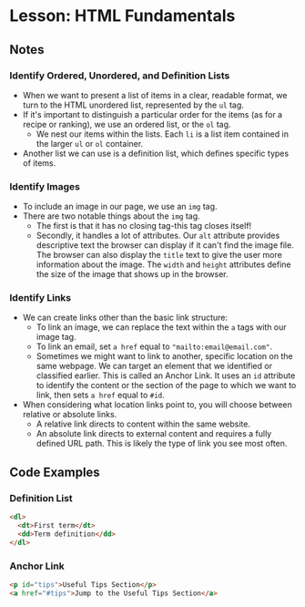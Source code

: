 # Lesson: HTML Fundamentals

## Notes

### Identify Ordered, Unordered, and Definition Lists

- When we want to present a list of items in a clear, readable format, we turn to the HTML unordered list, represented by the `ul` tag.
- If it's important to distinguish a particular order for the items (as for a recipe or ranking), we use an ordered list, or the `ol` tag.
  - We nest our items within the lists. Each `li` is a list item contained in the larger `ul` or `ol` container.
- Another list we can use is a definition list, which defines specific types of items.

### Identify Images

- To include an image in our page, we use an `img` tag.
- There are two notable things about the `img` tag.
  - The first is that it has no closing tag-this tag closes itself!
  - Secondly, it handles a lot of attributes. Our `alt` attribute provides descriptive text the browser can display if it can't find the image file. The browser can also display the `title` text to give the user more information about the image. The `width` and `height` attributes define the size of the image that shows up in the browser.

### Identify Links

- We can create links other than the basic link structure:
  - To link an image, we can replace the text within the `a` tags with our image tag.
  - To link an email, set `a href` equal to `"mailto:email@email.com"`.
  - Sometimes we might want to link to another, specific location on the same webpage. We can target an element that we identified or classified earlier. This is called an Anchor Link. It uses an `id` attribute to identify the content or the section of the page to which we want to link, then sets `a href` equal to `#id`.
- When considering what location links point to, you will choose between relative or absolute links.
  - A relative link directs to content within the same website.
  - An absolute link directs to external content and requires a fully defined URL path. This is likely the type of link you see most often.

## Code Examples

### Definition List

```html
<dl>
  <dt>First term</dt>
  <dd>Term definition</dd>
</dl>
```

### Anchor Link

```html
<p id="tips">Useful Tips Section</p>
<a href="#tips">Jump to the Useful Tips Section</a>
```
